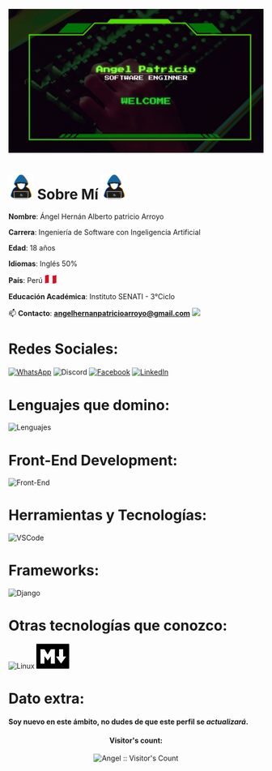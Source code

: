 ![Banner](https://github.com/AngelHer2005/AngelHer2005/blob/main/recursos/Banner.gif)

# <img src="https://github.com/0xAbdulKhalid/0xAbdulKhalid/raw/main/assets/mdImages/about_me.gif" width=50px> **Sobre Mí** <img src="https://github.com/0xAbdulKhalid/0xAbdulKhalid/raw/main/assets/mdImages/about_me.gif" width=50px>

**Nombre**:  Ángel Hernán Alberto patricio Arroyo

**Carrera**: Ingeniería de Software con Ingeligencia Artificial

**Edad**: 18 años

**Idiomas**: Inglés 50% 

**País**: Perú <img src="https://github.com/AngelHer2005/AngelHer2005/blob/main/recursos/Perú.png" width=25px>

**Educación Académica**: Instituto SENATI - 3°Ciclo

📫 **Contacto**: **angelhernanpatricioarroyo@gmail.com** <img src="https://skillicons.dev/icons?i=gmail" width=25px>

# **Redes Sociales**:
<p align="left">
  <a href="https://wa.me/997150226" target="blank"><img align="center" src="https://img.shields.io/badge/WhatsApp-25D366?style=for-the-badge&logo=whatsapp&logoColor=white" alt="WhatsApp"/></a>
  <img align="center" src="https://img.shields.io/badge/Discord-7289DA?style=for-the-badge&logo=discord&logoColor=white" alt="Discord"/>
  <a href="https://www.facebook.com/angelhernan.patricioarroyo/" target="blank"><img align="center" src="https://img.shields.io/badge/Facebook-7289DA?style=for-the-badge&logo=facebook&logoColor=white" alt="Facebook"/></a>
  <a href="https://www.linkedin.com/in/angelhernanpatricioarroyo/" target="blank"><img align="center"  src="https://img.shields.io/badge/LinkedIn-7289DA?style=for-the-badge&logo=linkedin&logoColor=white" alt="LinkedIn"/></a>
</p>

# **Lenguajes que domino**:

![Lenguajes](https://skillicons.dev/icons?i=python,js,java)

# **Front-End Development**:

![Front-End](https://skillicons.dev/icons?i=html,css,js)

# **Herramientas y Tecnologías**:

![VSCode](https://skillicons.dev/icons?i=vscode,github,git)

# **Frameworks**:

![Django](https://skillicons.dev/icons?i=django)

# **Otras tecnologías que conozco**:

![Linux](https://skillicons.dev/icons?i=linux)
<img src="https://github.com/AngelHer2005/AngelHer2005/blob/main/recursos/markdown.jpg" width=65px>

# **Dato extra**:
#### Soy nuevo en este ámbito, no dudes de que este perfil se _actualizará_.

<h4 align="center">Visitor's count:</h4>

<p align="center"><img src="https://profile-counter.glitch.me/{AnhellO}/count.svg" alt="Angel :: Visitor's Count" /></p>
